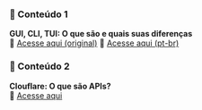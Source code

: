 ### 📌 Conteúdo 1

**GUI, CLI, TUI: O que são e quais suas diferenças**  
🔗 [Acesse aqui (original)](https://itsfoss.com/gui-cli-tui/?utm_source=chatgpt.com)
🔗 [Acesse aqui (pt-br)](https://itsfoss-com.translate.goog/gui-cli-tui/?_x_tr_sl=en&_x_tr_tl=pt&_x_tr_hl=pt-BR&_x_tr_pto=wapp)

### 📌 Conteúdo 2

**Clouflare: O que são APIs?**  
🔗 [Acesse aqui](https://www.cloudflare.com/pt-br/learning/security/api/what-is-an-api/)